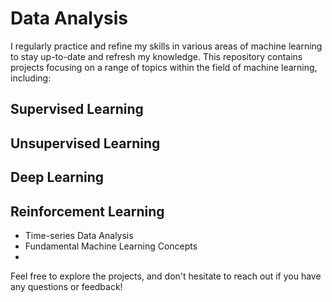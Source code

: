 # Data Analysis

I regularly practice and refine my skills in various areas of machine learning to stay up-to-date and refresh my knowledge. This repository contains projects focusing on a range of topics within the field of machine learning, including:

## Supervised Learning
## Unsupervised Learning
## Deep Learning
## Reinforcement Learning
- Time-series Data Analysis
- Fundamental Machine Learning Concepts
- 
Feel free to explore the projects, and don't hesitate to reach out if you have any questions or feedback!

